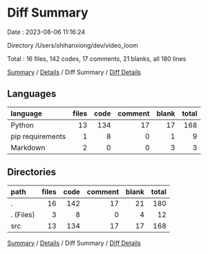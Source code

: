 # Diff Summary

Date : 2023-08-06 11:16:24

Directory /Users/shihanxiong/dev/video_loom

Total : 16 files,  142 codes, 17 comments, 21 blanks, all 180 lines

[Summary](results.md) / [Details](details.md) / Diff Summary / [Diff Details](diff-details.md)

## Languages
| language | files | code | comment | blank | total |
| :--- | ---: | ---: | ---: | ---: | ---: |
| Python | 13 | 134 | 17 | 17 | 168 |
| pip requirements | 1 | 8 | 0 | 1 | 9 |
| Markdown | 2 | 0 | 0 | 3 | 3 |

## Directories
| path | files | code | comment | blank | total |
| :--- | ---: | ---: | ---: | ---: | ---: |
| . | 16 | 142 | 17 | 21 | 180 |
| . (Files) | 3 | 8 | 0 | 4 | 12 |
| src | 13 | 134 | 17 | 17 | 168 |

[Summary](results.md) / [Details](details.md) / Diff Summary / [Diff Details](diff-details.md)